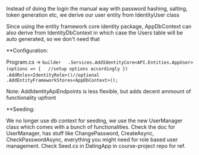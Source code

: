 Instead of doing the login the manual way with password hashing, salting, token generation etc, we derive our user entity from IdentityUser class

Since using the entity framework core identity package, AppDbContext can also derive from IdentityDbContext in which case the Users table will be auto generated, so we don't need that

**Configuration:

Program.cs -> 
`builder`
    `.Services.AddIdentityCore<API.Entities.AppUser>(options => {`
    `//setup options accordingly })`
    `.AddRoles<IdentityRole>()//optional`
    `.AddEntityFrameworkStores<AppDbContext>();`

Note: AddIdentityApiEndpoints is less flexible, but adds decent ammount of functionality upfront

**Seeding:

We no longer use db context for seeding, we use the new UserManager<UserEntity> class which comes with a bunch of functionalities. Check the doc for UserManager, has stuff like ChangePassword, CreateAsync, CheckPasswordAsync, everything you might need for role based user management. Check Seed.cs in DatingApp in course-project repo for ref.







